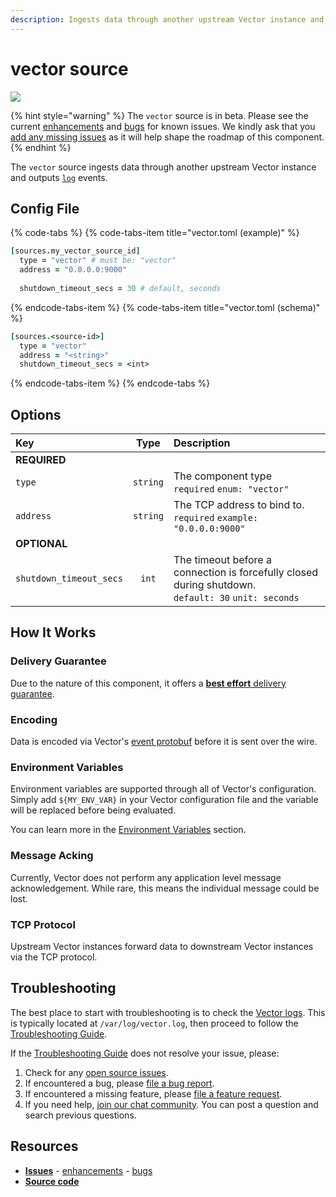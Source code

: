 ```yaml
---
description: Ingests data through another upstream Vector instance and outputs `log` events.
---
```


<!--
     THIS FILE IS AUTOOGENERATED!

     To make changes please edit the template located at:

     scripts/generate/templates/docs/usage/configuration/sources/vector.md.erb
-->

# vector source

![][images.vector_source]

{% hint style="warning" %}
The `vector` source is in beta. Please see the current
[enhancements][url.vector_source_enhancements] and
[bugs][url.vector_source_bugs] for known issues.
We kindly ask that you [add any missing issues][url.new_vector_source_issue]
as it will help shape the roadmap of this component.
{% endhint %}

The `vector` source ingests data through another upstream Vector instance and outputs [`log`][docs.log_event] events.

## Config File

{% code-tabs %}
{% code-tabs-item title="vector.toml (example)" %}
```coffeescript
[sources.my_vector_source_id]
  type = "vector" # must be: "vector"
  address = "0.0.0.0:9000"
  
  shutdown_timeout_secs = 30 # default, seconds
```
{% endcode-tabs-item %}
{% code-tabs-item title="vector.toml (schema)" %}
```coffeescript
[sources.<source-id>]
  type = "vector"
  address = "<string>"
  shutdown_timeout_secs = <int>
```
{% endcode-tabs-item %}
{% endcode-tabs %}

## Options

| Key  | Type  | Description |
|:-----|:-----:|:------------|
| **REQUIRED** | | |
| `type` | `string` | The component type<br />`required` `enum: "vector"` |
| `address` | `string` | The TCP address to bind to.<br />`required` `example: "0.0.0.0:9000"` |
| **OPTIONAL** | | |
| `shutdown_timeout_secs` | `int` | The timeout before a connection is forcefully closed during shutdown.<br />`default: 30` `unit: seconds` |

## How It Works

### Delivery Guarantee

Due to the nature of this component, it offers a
[**best effort** delivery guarantee][docs.best_effort_delivery].

### Encoding

Data is encoded via Vector's [event protobuf][url.event_proto] before it is sent over the wire.

### Environment Variables

Environment variables are supported through all of Vector's configuration.
Simply add `${MY_ENV_VAR}` in your Vector configuration file and the variable
will be replaced before being evaluated.

You can learn more in the [Environment Variables][docs.configuration.environment-variables]
section.

### Message Acking

Currently, Vector does not perform any application level message acknowledgement. While rare, this means the individual message could be lost.

### TCP Protocol

Upstream Vector instances forward data to downstream Vector instances via the TCP protocol.

## Troubleshooting

The best place to start with troubleshooting is to check the
[Vector logs][docs.monitoring_logs]. This is typically located at
`/var/log/vector.log`, then proceed to follow the
[Troubleshooting Guide][docs.troubleshooting].

If the [Troubleshooting Guide][docs.troubleshooting] does not resolve your
issue, please:

1. Check for any [open source issues][url.vector_source_issues].
2. If encountered a bug, please [file a bug report][url.new_vector_source_bug].
3. If encountered a missing feature, please [file a feature request][url.new_vector_source_enhancement].
4. If you need help, [join our chat community][url.vector_chat]. You can post a question and search previous questions.

## Resources

* [**Issues**][url.vector_source_issues] - [enhancements][url.vector_source_enhancements] - [bugs][url.vector_source_bugs]
* [**Source code**][url.vector_source_source]


[docs.best_effort_delivery]: ../../../about/guarantees.md#best-effort-delivery
[docs.configuration.environment-variables]: ../../../usage/configuration#environment-variables
[docs.log_event]: ../../../about/data-model.md#log
[docs.monitoring_logs]: ../../../usage/administration/monitoring.md#logs
[docs.troubleshooting]: ../../../usage/guides/troubleshooting.md
[images.vector_source]: ../../../assets/vector-source.svg
[url.event_proto]: https://github.com/timberio/vector/blob/master/proto/event.proto
[url.new_vector_source_bug]: https://github.com/timberio/vector/issues/new?labels=Source%3A+vector&labels=Type%3A+Bug
[url.new_vector_source_enhancement]: https://github.com/timberio/vector/issues/new?labels=Source%3A+vector&labels=Type%3A+Enhancement
[url.new_vector_source_issue]: https://github.com/timberio/vector/issues/new?labels=Source%3A+vector
[url.vector_chat]: https://chat.vector.dev
[url.vector_source_bugs]: https://github.com/timberio/vector/issues?q=is%3Aopen+is%3Aissue+label%3A%22Source%3A+vector%22+label%3A%22Type%3A+Bug%22
[url.vector_source_enhancements]: https://github.com/timberio/vector/issues?q=is%3Aopen+is%3Aissue+label%3A%22Source%3A+vector%22+label%3A%22Type%3A+Enhancement%22
[url.vector_source_issues]: https://github.com/timberio/vector/issues?q=is%3Aopen+is%3Aissue+label%3A%22Source%3A+vector%22
[url.vector_source_source]: https://github.com/timberio/vector/tree/master/src/sources/vector.rs
